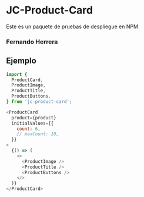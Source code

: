 # JC-Product-Card

Este es un paquete de pruebas de despliegue en NPM

### Fernando Herrera

## Ejemplo

```js
import {
  ProductCard,
  ProductImage,
  ProductTitle,
  ProductButtons,
} from 'jc-product-card';
```

```js
<ProductCard
  product={product}
  initialValues={{
    count: 6,
    // maxCount: 10,
  }}
>
  {() => (
    <>
      <ProductImage />
      <ProductTitle />
      <ProductButtons />
    </>
  )}
</ProductCard>
```
